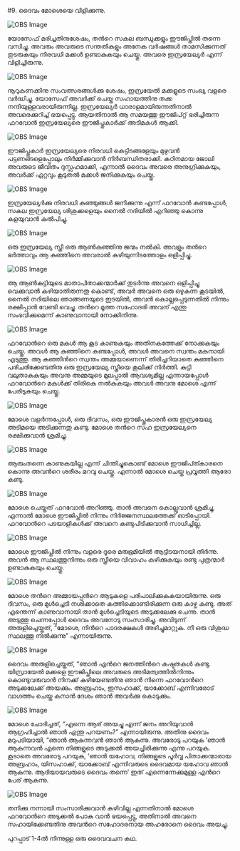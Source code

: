 #9. ദൈവം മോശെയെ വിളിക്കുന്നു.

![OBS Image](https://cdn.door43.org/obs/jpg/360px/obs-en-09-01.jpg)

യോസേഫ് മരിച്ചതിനുശേഷം, തന്‍റെ സകല ബന്ധുക്കളും ഈജിപ്തില്‍ തന്നെ വസിച്ചു. അവരും അവരുടെ സന്തതികളും അനേക വര്‍ഷങ്ങള്‍ താമസിക്കുന്നത് തുടരുകയും നിരവധി മക്കള്‍ ഉണ്ടാകുകയും ചെയ്തു. അവരെ ഇസ്രയേല്യര്‍ എന്ന് വിളിച്ചിരുന്നു.

![OBS Image](https://cdn.door43.org/obs/jpg/360px/obs-en-09-02.jpg)

നൂറുകണക്കിനു സംവത്സരങ്ങള്‍ക്കു ശേഷം, ഇസ്രയേല്‍ മക്കളുടെ സംഖ്യ വളരെ വര്‍ദ്ധിച്ചു. യോസേഫ് അവര്‍ക്ക് ചെയ്ത സഹായത്തിനു തക്ക നന്ദിയുള്ളവരായിരുന്നില്ല. ഇസ്രയേല്യര്‍ ധാരാളമായിരുന്നതിനാല്‍ അവരെക്കുറിച്ച് ഭയപ്പെട്ടു. ആയതിനാല്‍ ആ സമയത്തു ഈജിപ്റ്റ്‌ ഭരിച്ചിരുന്ന ഫറവോന്‍ ഇസ്രയേല്യരെ ഈജിപ്തുകാര്‍ക്ക് അടിമകള്‍ ആക്കി.

![OBS Image](https://cdn.door43.org/obs/jpg/360px/obs-en-09-03.jpg)

ഈജിപ്തുകാര്‍ ഇസ്രയേല്യരെ നിരവധി കെട്ടിടങ്ങളേയും മുഴുവന്‍ പട്ടണങ്ങളെപ്പോലും നിര്‍മ്മിക്കുവാന്‍ നിര്‍ബന്ധിതരാക്കി. കഠിനമായ ജോലി അവരുടെ ജീവിതം ദുസ്സഹമാക്കി, എന്നാല്‍ ദൈവം അവരെ അനുഗ്രിക്കുകയും, അവര്‍ക്ക് ഏറ്റവും കൂടുതല്‍ മക്കള്‍ ജനിക്കുകയും ചെയ്തു. 

![OBS Image](https://cdn.door43.org/obs/jpg/360px/obs-en-09-04.jpg)

ഇസ്രയേല്യര്‍ക്കു നിരവധി കുഞ്ഞുങ്ങള്‍ ജനിക്കുന്നു എന്ന് ഫറവോന്‍ കണ്ടപ്പോള്‍, സകല ഇസ്രയേല്യ ശിശുക്കളെയും നൈല്‍ നദിയില്‍ എറിഞ്ഞു കൊന്നു കളയുവാന്‍ കല്‍പിച്ചു.

![OBS Image](https://cdn.door43.org/obs/jpg/360px/obs-en-09-05.jpg)

ഒരു ഇസ്രയേല്യ സ്ത്രീ ഒരു ആണ്‍കുഞ്ഞിനു ജന്മം നല്‍കി. അവളും തന്‍റെ ഭര്‍ത്താവും ആ കുഞ്ഞിനെ അവരാല്‍ കഴിയുന്നിടത്തോളം ഒളിപ്പിച്ചു. 

![OBS Image](https://cdn.door43.org/obs/jpg/360px/obs-en-09-06.jpg)

ആ ആണ്‍കുട്ടിയുടെ മാതാപിതാക്കന്മാര്‍ക്ക് തുടര്‍ന്നു അവനെ ഒളിപ്പിച്ചു വെക്കുവാന്‍ കഴിയാതിരുന്നതു കൊണ്ട്, അവര്‍ അവനെ ഒരു ഒഴുകുന്ന കൂടയില്‍, നൈല്‍ നദിയിലെ ഞാങ്ങണയുടെ ഇടയില്‍, അവന്‍ കൊല്ലപ്പെടുന്നതില്‍ നിന്നും രക്ഷിപ്പാന്‍ വേണ്ടി വെച്ചു. തന്‍റെ മൂത്ത സഹോദരി അവന് എന്തു സംഭവിക്കുമെന്ന് കാണുവാനായി നോക്കിനിന്നു.

![OBS Image](https://cdn.door43.org/obs/jpg/360px/obs-en-09-07.jpg)

ഫറവോന്‍റെ ഒരു മകള്‍ ആ കൂട കാണുകയും അതിനകത്തേക്ക് നോക്കുകയും ചെയ്തു. അവള്‍ ആ കുഞ്ഞിനെ കണ്ടപ്പോള്‍, അവള്‍ അവനെ സ്വന്തം മകനായി എടുത്തു. ആ കുഞ്ഞിന്‍റെ  സ്വന്തം അമ്മയാണെന്ന് തിരിച്ചറിയാതെ കുഞ്ഞിനെ പരിചരിക്കേണ്ടതിനു  ഒരു ഇസ്രയേല്യ സ്ത്രീയെ കൂലിക്ക് നിര്‍ത്തി. കുട്ടി വലുതാകുകയും അവനു അമ്മയുടെ മുലപ്പാല്‍ ആവശ്യമില്ല എന്നായപ്പോള്‍ ഫറവോന്‍റെ മകള്‍ക്ക് തിരികെ നല്‍കുകയും അവള്‍ അവനു മോശെ എന്ന് പേരിടുകയും ചെയ്തു.

![OBS Image](https://cdn.door43.org/obs/jpg/360px/obs-en-09-08.jpg)

മോശെ വളര്‍ന്നപ്പോള്‍, ഒരു ദിവസം,  ഒരു ഈജിപ്തുകാരന്‍ ഒരു ഇസ്രയേല്യ അടിമയെ അടിക്കുന്നതു കണ്ടു. മോശെ തന്‍റെ സഹ ഇസ്രയേല്യനെ രക്ഷിക്കുവാന്‍ ശ്രമിച്ചു.

![OBS Image](https://cdn.door43.org/obs/jpg/360px/obs-en-09-09.jpg)

ആരുംതന്നെ കാണുകയില്ല എന്ന് ചിന്തിച്ചുകൊണ്ട് മോശെ ഈജിപ്ത്കാരനെ കൊന്നു അവന്‍റെ ശരീരം മറവു ചെയ്തു. എന്നാല്‍ മോശെ ചെയ്ത പ്രവൃത്തി ആരോ കണ്ടു.

![OBS Image](https://cdn.door43.org/obs/jpg/360px/obs-en-09-10.jpg)

മോശെ ചെയ്തത് ഫറവോന്‍ അറിഞ്ഞു. താന്‍ അവനെ കൊല്ലുവാന്‍ ശ്രമിച്ചു, എന്നാല്‍ മോശെ ഈജിപ്തില്‍ നിന്നും  നിര്‍ജ്ജനസ്ഥലത്തേക്ക് ഓടിപ്പോയി. ഫറവോന്‍റെ പടയാളികള്‍ക്ക് അവനെ കണ്ടുപിടിക്കുവാന്‍ സാധിച്ചില്ല.

![OBS Image](https://cdn.door43.org/obs/jpg/360px/obs-en-09-11.jpg)

മോശെ ഈജിപ്തില്‍ നിന്നും വളരെ ദൂരെ മരുഭൂമിയില്‍ ആട്ടിടയനായി തീര്‍ന്നു. അവന്‍  ആ സ്ഥലത്തുനിന്നും ഒരു സ്ത്രീയെ വിവാഹം കഴിക്കുകയും രണ്ടു പുത്രന്മാര്‍ ഉണ്ടാകുകയും ചെയ്തു.

![OBS Image](https://cdn.door43.org/obs/jpg/360px/obs-en-09-12.jpg)

മോശെ തന്‍റെ അമ്മായപ്പന്‍റെ ആടുകളെ പരിപാലിക്കുകകയായിരുന്നു. ഒരു ദിവസം, ഒരു മുള്‍ച്ചെടി നശിക്കാതെ കത്തിക്കൊണ്ടിരിക്കുന്ന ഒരു കാഴ്ച കണ്ടു. അത് എന്തെന്ന് കാണുവാനായി താന്‍ മുള്‍ച്ചെടിയുടെ അടുക്കലേക്കു ചെന്നു. താന്‍ അടുത്തു ചെന്നപ്പോള്‍ ദൈവം അവനോടു സംസാരിച്ചു. അവിടുന്ന് അരുളിച്ചെയ്തത്, “മോശെ, നിന്‍റെ പാദരക്ഷകള്‍ അഴിച്ചുമാറ്റുക. നീ ഒരു വിശുദ്ധ സ്ഥലത്തു നില്‍ക്കുന്നു” എന്നായിരുന്നു.



![OBS Image](https://cdn.door43.org/obs/jpg/360px/obs-en-09-13.jpg)

ദൈവം അരുളിച്ചെയ്തത്, “ഞാന്‍ എന്‍റെ ജനത്തിന്‍റെ കഷ്ടതകള്‍ കണ്ടു. യിസ്രായേല്‍ മക്കളെ  ഈജിപ്തിലെ അവരുടെ അടിമത്വത്തില്‍നിന്നും കൊണ്ടുവരുവാന്‍ നിനക്ക് കഴിയേണ്ടതിനു ഞാന്‍ നിന്നെ ഫറവോന്‍റെ അടുക്കലേക്ക് അയക്കും. അബ്രഹാം, ഇസഹാക്ക്, യാക്കോബ് എന്നിവരോട് വാഗ്ദത്തം ചെയ്ത കനാന്‍ ദേശം ഞാന്‍ അവര്‍ക്കു കൊടുക്കും.   

![OBS Image](https://cdn.door43.org/obs/jpg/360px/obs-en-09-14.jpg)

മോശെ ചോദിച്ചത്, “എന്നെ  ആര് അയച്ചു എന്ന് ജനം അറിയുവാന്‍ ആഗ്രഹിച്ചാല്‍  ഞാന്‍ എന്തു പറയണം?” എന്നായിരുന്നു. അതിനു ദൈവം മറുപടിയായി, “ഞാന്‍ ആകുന്നവന്‍ ഞാന്‍ ആകുന്നു. അവരോടു പറയുക ‘ഞാന്‍ ആകുന്നവന്‍  എന്നെ നിങ്ങളുടെ അടുക്കല്‍ അയച്ചിരിക്കുന്നു എന്നു പറയുക. കൂടാതെ അവരോടു പറയുക, ‘ഞാന്‍ യഹോവ, നിങ്ങളുടെ പൂര്‍വ്വ പിതാക്കന്മാരായ അബ്രഹാം, യിസഹാക്ക്, യാക്കോബ് എന്നിവരുടെ ദൈവമായ യഹോവ ഞാന്‍ ആകുന്നു. ആദിയായവരുടെ ദൈവം തന്നെ’ ഇത് എന്നെന്നേക്കുമുള്ള എന്‍റെ പേര് ആകുന്നു.

![OBS Image](https://cdn.door43.org/obs/jpg/360px/obs-en-09-15.jpg)

തനിക്കു നന്നായി സംസാരിക്കുവാന്‍ കഴിവില്ല എന്നതിനാല്‍ മോശെ ഫറവോന്‍റെ അടുക്കല്‍ പോകു വാന്‍ ഭയപ്പെട്ടു, അതിനാല്‍ അവനെ സഹായിക്കേണ്ടതിനു അവന്‍റെ സഹോദരനായ അഹരോനെ ദൈവം അയച്ചു.

പുറപ്പാട് 1-4ല്‍ നിന്നുള്ള ഒരു ദൈവവചന കഥ.

